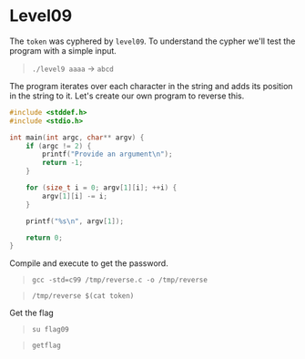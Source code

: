 # Level09

The `token` was cyphered by `level09`. To understand the cypher we'll test the program with a simple input.
>`./level9 aaaa` -> `abcd`

The program iterates over each character in the string and adds its position in the string to it.
Let's create our own program to reverse this.
```c
#include <stddef.h>
#include <stdio.h>

int main(int argc, char** argv) {
	if (argc != 2) {
		printf("Provide an argument\n");
		return -1;
	}

	for (size_t i = 0; argv[1][i]; ++i) {
		argv[1][i] -= i;
	}

	printf("%s\n", argv[1]);

	return 0;
}
```

Compile and execute to get the password.
>`gcc -std=c99 /tmp/reverse.c -o /tmp/reverse`

>`/tmp/reverse $(cat token)`

Get the flag
>`su flag09`

>`getflag`
